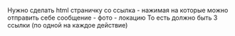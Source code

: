 Нужно сделать html страничку со ссылка - нажимая на которые можно отправить себе сообщение - фото - локацию
То есть должно быть 3 ссылки (по одной на каждое действие)